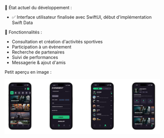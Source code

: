 🔹 État actuel du développement :

- ✅ Interface utilisateur finalisée avec SwiftUI, début d'implémentation Swift Data

🔹 Fonctionnalités :

- Consultation  et création d'activités sportives
- Participation à un évènement
- Recherche de partenaires
- Suivi de performances
- Messagerie & ajout d'amis
  
Petit aperçu en image :

<div style="display: flex; flex-wrap: wrap; justify-content: center;">
  <img src="./image.png" alt="image" width="900" style="margin: 10;">
</div>
